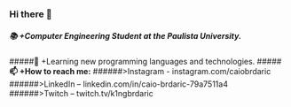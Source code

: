 ### Hi there 👋

##### 📚 +Computer Engineering Student at the Paulista University.
#####🌱 +Learning new programming languages and technologies.
#####**📫 +How to reach me:** 
######>Instagram - instagram.com/caiobrdaric
######>LinkedIn – linkedin.com/in/caio-brdaric-79a7511a4
######>Twitch – twitch.tv/k1ngbrdaric
